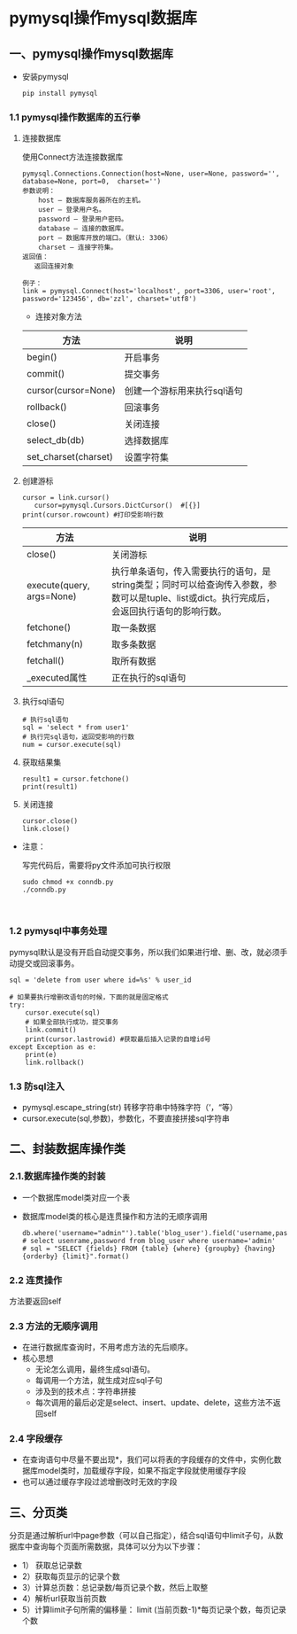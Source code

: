 # pymysql操作mysql数据库

## 一、pymysql操作mysql数据库

- 安装pymysql

  ```
  pip install pymysql
  ```

### 1.1 pymysql操作数据库的五行拳

1. 连接数据库

   使用Connect方法连接数据库

   ```
   pymysql.Connections.Connection(host=None, user=None, password='', database=None, port=0,  charset='')
   参数说明：
       host – 数据库服务器所在的主机。
       user – 登录用户名。
       password – 登录用户密码。
       database – 连接的数据库。
       port – 数据库开放的端口。（默认: 3306）
       charset – 连接字符集。
   返回值：
      返回连接对象
      
   例子：
   link = pymysql.Connect(host='localhost', port=3306, user='root', password='123456', db='zzl', charset='utf8')
   
   ```

   - 连接对象方法

   | 方法                 | 说明                        |
   | -------------------- | --------------------------- |
   | begin()              | 开启事务                    |
   | commit()             | 提交事务                    |
   | cursor(cursor=None)  | 创建一个游标用来执行sql语句 |
   | rollback()           | 回滚事务                    |
   | close()              | 关闭连接                    |
   | select_db(db)        | 选择数据库                  |
   | set_charset(charset) | 设置字符集                  |

2. 创建游标

   ```
   cursor = link.cursor()  
      cursor=pymysql.Cursors.DictCursor()  #[{}]
   print(cursor.rowcount) #打印受影响行数
   ```

   | 方法                      | 说明                                                         |
   | ------------------------- | ------------------------------------------------------------ |
   | close()                   | 关闭游标                                                     |
   | execute(query, args=None) | 执行单条语句，传入需要执行的语句，是string类型；同时可以给查询传入参数，参数可以是tuple、list或dict。执行完成后，会返回执行语句的影响行数。 |
   | fetchone()                | 取一条数据                                                   |
   | fetchmany(n)              | 取多条数据                                                   |
   | fetchall()                | 取所有数据                                                   |
   | _executed属性             | 正在执行的sql语句                                            |

3. 执行sql语句

   ```
   # 执行sql语句
   sql = 'select * from user1'
   # 执行完sql语句，返回受影响的行数
   num = cursor.execute(sql)
   ```

4. 获取结果集

   ```
   result1 = cursor.fetchone()
   print(result1)
   ```

5. 关闭连接

   ```
   cursor.close()
   link.close()
   ```

- 注意：

  写完代码后，需要将py文件添加可执行权限 

  ```
  sudo chmod +x conndb.py
  ./conndb.py
  ```

  ​

### 1.2 pymysql中事务处理

pymysql默认是没有开启自动提交事务，所以我们如果进行增、删、改，就必须手动提交或回滚事务。

```
sql = 'delete from user where id=%s' % user_id

# 如果要执行增删改语句的时候，下面的就是固定格式
try:
	cursor.execute(sql)
	# 如果全部执行成功，提交事务
	link.commit()
	print(cursor.lastrowid) #获取最后插入记录的自增id号
except Exception as e:
	print(e)
	link.rollback()

```

### 1.3 防sql注入

- pymysql.escape_string(str)  转移字符串中特殊字符（‘，“等）
- cursor.execute(sql,参数)，参数化，不要直接拼接sql字符串

## 二、封装数据库操作类

### 2.1.数据库操作类的封装

- 一个数据库model类对应一个表

- 数据库model类的核心是连贯操作和方法的无顺序调用

  ~~~
  db.where('username="admin"').table('blog_user').field('username,password').select()
  # select usenrame,password from blog_user where username='admin'
  # sql = "SELECT {fields} FROM {table} {where} {groupby} {having} {orderby} {limit}".format()
  ~~~

### 2.2 连贯操作

  方法要返回self

### 2.3 方法的无顺序调用

- 在进行数据库查询时，不用考虑方法的先后顺序。
- 核心思想
  - 无论怎么调用，最终生成sql语句。
  - 每调用一个方法，就生成对应sql子句
  - 涉及到的技术点：字符串拼接
  -  每次调用的最后必定是select、insert、update、delete，这些方法不返回self

### 2.4 字段缓存

- 在查询语句中尽量不要出现*，我们可以将表的字段缓存的文件中，实例化数据库model类时，加载缓存字段，如果不指定字段就使用缓存字段
- 也可以通过缓存字段过滤增删改时无效的字段

## 三、分页类

分页是通过解析url中page参数（可以自己指定），结合sql语句中limit子句，从数据库中查询每个页面所需数据，具体可以分为以下步骤：

- 1） 获取总记录数
- 2）获取每页显示的记录个数
- 3）计算总页数：总记录数/每页记录个数，然后上取整
- 4）解析url获取当前页数
- 5）计算limit子句所需的偏移量： limit (当前页数-1)*每页记录个数，每页记录个数